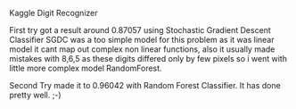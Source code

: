 Kaggle Digit Recognizer

First try got a result around 0.87057 using Stochastic Gradient Descent Classifier
SGDC was a too simple model for this problem as it was linear model it cant map out complex non linear functions,
also it usually made mistakes with 8,6,5 as these digits differed only by few pixels so i went with little more complex model RandomForest.

Second Try made it to 0.96042 with Random Forest Classifier.
It has done pretty well. ;-)
